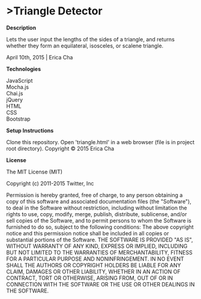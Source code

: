 <h1>>Triangle Detector </h1>

<b>Description</b>

Lets the user input the lengths of the sides of a triangle, and returns whether they form an equilateral, isosceles, or scalene triangle.


April 10th, 2015 | Erica Cha

<b>Technologies</b>

JavaScript<br>
Mocha.js<br>
Chai.js<br>
jQuery<br>
HTML<br>
CSS<br>
Bootstrap<br>

<b>Setup Instructions</b>

Clone this repository.
Open 'triangle.html' in a web browser (file is in project root directory).
Copyright © 2015 Erica Cha

<b>License</b>

The MIT License (MIT)

Copyright (c) 2011-2015 Twitter, Inc

Permission is hereby granted, free of charge, to any person obtaining a copy of this software and associated documentation files (the "Software"), to deal in the Software without restriction, including without limitation the rights to use, copy, modify, merge, publish, distribute, sublicense, and/or sell copies of the Software, and to permit persons to whom the Software is furnished to do so, subject to the following conditions: The above copyright notice and this permission notice shall be included in all copies or substantial portions of the Software. THE SOFTWARE IS PROVIDED "AS IS", WITHOUT WARRANTY OF ANY KIND, EXPRESS OR IMPLIED, INCLUDING BUT NOT LIMITED TO THE WARRANTIES OF MERCHANTABILITY, FITNESS FOR A PARTICULAR PURPOSE AND NONINFRINGEMENT. IN NO EVENT SHALL THE AUTHORS OR COPYRIGHT HOLDERS BE LIABLE FOR ANY CLAIM, DAMAGES OR OTHER LIABILITY, WHETHER IN AN ACTION OF CONTRACT, TORT OR OTHERWISE, ARISING FROM, OUT OF OR IN CONNECTION WITH THE SOFTWARE OR THE USE OR OTHER DEALINGS IN THE SOFTWARE.
